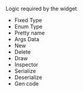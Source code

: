 Logic required by the widget

- Fixed Type
- Enum Type
- Pretty name
- Args Data
- New
- Delete
- Draw
- Inspector
- Serialize
- Deserialize
- Gen code